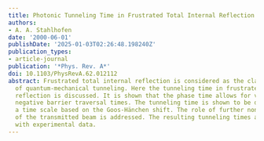 ```yaml
---
title: Photonic Tunneling Time in Frustrated Total Internal Reflection
authors:
- A. A. Stahlhofen
date: '2000-06-01'
publishDate: '2025-01-03T02:26:48.198240Z'
publication_types:
- article-journal
publication: '*Phys. Rev. A*'
doi: 10.1103/PhysRevA.62.012112
abstract: Frustrated total internal reflection is considered as the classical analog
  of quantum-mechanical tunneling. Here the tunneling time in frustrated total internal
  reflection is discussed. It is shown that the phase time allows for vanishing and
  negative barrier traversal times. The tunneling time is shown to be dominated by
  a time scale based on the Goos-Hänchen shift. The role of further nonspecular deformations
  of the transmitted beam is addressed. The resulting tunneling times are compared
  with experimental data.
---
```

